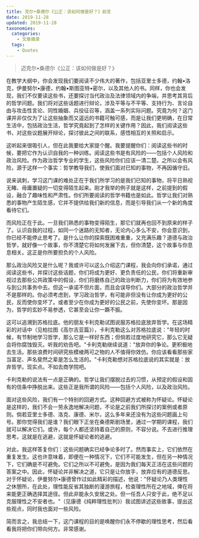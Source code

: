 ```yaml
---
title: 克尔•桑德尔《公正：该如何做是好？》前言
date: 2019-11-28
updated: 2019-11-28
taxonomies:
  categories:
    - 文章摘录
  tags:
    - Quotes
---
```


> 迈克尔•桑德尔《公正：该如何做是好？》

在教学大纲中，你会发现我们要阅读不少伟大的著作，包括亚里士多德，约翰•洛克，伊曼努尔•康德，约翰•斯图亚特•密尔，以及其他人的书。同样，你也会发现，我们不仅要读这些书，还要探讨当代政治及法律领域内的争端，并思考其背后的哲学问题。我们将对这些话题进行辩论，涉及平等与不平等、支持行为、言论自由与攻击性言论、同性婚姻、兵役征召等，涵盖一系列实际问题。究竟为何？这门课并非仅仅为了让这些抽象而又遥远的书籍可触可感，而是让我们更明确，在日常生活中，包括政治生活，哲学究竟起到了怎样的关键作用？因此，我们阅读这些书，对这些议题展开辩论，探讨彼此之间的联系，感悟相互的关照和启示。

 这听起来很吸引人，但在此我要给大家提个醒。我要提醒你们：阅读这些书的时候，要把它作为认识自我的一种训练。阅读这些书是有风险的——包括个人风险和政治风险。作为政治哲学专业的学生，这些风险你们应该一清二楚。之所以会有风险，源于这样一个事实：哲学教导我们，使我们面对已知的事物，不再因循守旧。

 说来讽刺，学习这门课的难处正在于我们所学习的是我们已知的事物，将平日熟视无睹、毋庸置疑的一切变得陌生起来。刚才我举的例子就是这样，之前提到的假设，融合了趣味性和严肃性。你们所要阅读的哲学书籍也是如此。哲学让我们对熟悉的事物产生陌生感，它并不提供给我们新的信息，而是引导我们从一个新的角度看待它们。

而风险正在于此。一旦我们熟悉的事物变得陌生，那它们就再也回不到原来的样子了。认识自我的过程，如同一个迷路的无知者，无论内心多么不安，你会意识到，你已经不能停止思考了。是什么让你的探索既困难重重，又充满乐趣？道德与政治哲学，就好像一个故事，你不清楚它将如何发展下去，但你清楚，这个故事与你息息相关。这正是你所要担负的个人风险。

 那么政治风险又是什么呢？我或许可以这么介绍这门课程，我会向你们承诺，通过阅读这些书，并探讨这些话题，你们将成为更好、更负责任的公民，你们将重新审视过去那些公共政策中的假设，你们将磨练自己的政治判断力，你们将为有效地参与到公共事务中去。但这一承诺不但片面，而且会误导你们。大部分的政治哲学并不是那样的。你必须考虑到，学习政治哲学，有可能非但没有让你成为更好的公民，反而使你变坏了。或者至少在你成为更好的公民之前，先使你变坏。那是因为，哲学的玄妙不易参透，它甚至会让你一蹶不振。

 这可以追溯到苏格拉底。他的朋友卡利克勒试图说服苏格拉底放弃哲学。在这场精彩的对话中（见柏拉图《高尔吉亚篇》），卡利克勒这么对苏格拉底说："年轻的时候，有节制地学习哲学，那么它是一样好东西；但倘若过度地研究它，那么它无疑会将你腐蚀毁灭。听我的劝告吧。"卡利克勒继续说道："放弃你的争论。更积极地去生活。那些浪费时间研究些模棱两可之物的人不值得你效仿。你应该看看那些家当富足、声名斐然之辈是怎么生活的。"卡利克勒想对苏格拉底说的其实就是：放弃哲学。现实点。不如去商学院吧。

卡利克勒的说法有一点是正确的。哲学让我们摆脱过去的习惯，从预定的假设和固有的信条中挣脱出来。这些正是我所谓的风险——包括个人风险，以及政治风险。

 面对这些风险，我们有一个特别的回避方式。这种回避方式被称为怀疑论。怀疑论是这样的，我们不会一劳永逸地解决问题，不论是之前我们所探讨的案例或者原则。倘若亚里士多德、洛克、康德、米尔，这么多年来还没有为这些问题画上句号。那你觉得我们是谁？我们眼下正坐在桑德斯剧场里，通过一学期的课程，我们就可以解决它们。或许，每个人都还坚持着自己的原则，不容分说。不去进行推理思考。这就是在逃避，这就是怀疑论者的逃避。

对此，我这样答复你们：这些问题确实已经争论多时了。然而事实上，它们依然在重复发生。这也许意味着，即便在一种情况下，它们不可能发生，但在另一种情况下，它们确是不可避免。它们之所以不可避免，是因为我们每天正活在这些问题的答案之中。因此，怀疑论并非解决之道，它只是让你放手，放弃应有的道德反思。对于怀疑论，伊曼努尔•康德曾作过如此精彩的描述，他说："怀疑论乃人类理性之休憩所，在此处，理性能反省其独断的漫游旅程，检查理性所在之地域，俾在将来能更正确选择其途径。但此非能永久安居之处。但一任吾人只安于此，绝不足以克服理性之不安者也。"（见康德《纯粹理性批判》）我试图讲述这些故事，提出这些观点，同时我也面对一些风险。

简而言之，我总结一下，这门课程的目的是唤醒你们永不停歇的理性思考，然后看看我将把你们带向何方。非常感谢。

